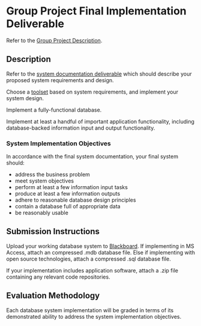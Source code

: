 # Group Project Final Implementation Deliverable

Refer to the [Group Project Description](/PROJECT.md).

## Description

Refer to the [system documentation deliverable](/final-documentation.md) which should describe your proposed system requirements and design.

Choose a [toolset](/resources/group-project/toolsets.md) based on system requirements, and implement your system design.

Implement a fully-functional database.

Implement at least a handful of important application functionality, including database-backed information input and output functionality.

### System Implementation Objectives

In accordance with the final system documentation, your final system should:

 + address the business problem
 + meet system objectives
 + perform at least a few information input tasks
 + produce at least a few information outputs
 + adhere to reasonable database design principles
 + contain a database full of appropriate data
 + be reasonably usable

## Submission Instructions

Upload your working database system to [Blackboard](https://blackboard.gwu.edu/webapps/assignment/uploadAssignment?content_id=_6866128_1&course_id=_260328_1&assign_group_id=&mode=cpview).
 If implementing in MS Access, attach an compressed .mdb database file.
 Else if implementing with open source technologies, attach a compressed .sql database file.

If your implementation includes application software, attach a .zip file containing any relevant code repositories.

## Evaluation Methodology

Each database system implementation will be graded in terms of its demonstrated ability to address the system implementation objectives.
